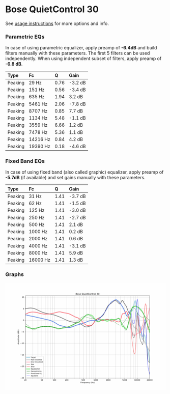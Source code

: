 # Bose QuietControl 30
See [usage instructions](https://github.com/jaakkopasanen/AutoEq#usage) for more options and info.

### Parametric EQs
In case of using parametric equalizer, apply preamp of **-6.4dB** and build filters manually
with these parameters. The first 5 filters can be used independently.
When using independent subset of filters, apply preamp of **-6.8 dB**.

| Type    | Fc       |    Q | Gain    |
|:--------|:---------|:-----|:--------|
| Peaking | 29 Hz    | 0.76 | -3.2 dB |
| Peaking | 151 Hz   | 0.56 | -3.4 dB |
| Peaking | 635 Hz   | 1.94 | 3.2 dB  |
| Peaking | 5461 Hz  | 2.06 | -7.8 dB |
| Peaking | 8707 Hz  | 0.85 | 7.7 dB  |
| Peaking | 1134 Hz  | 5.48 | -1.1 dB |
| Peaking | 3559 Hz  | 6.66 | 1.2 dB  |
| Peaking | 7478 Hz  | 5.36 | 1.1 dB  |
| Peaking | 14216 Hz | 0.84 | 4.2 dB  |
| Peaking | 19390 Hz | 0.18 | -4.6 dB |

### Fixed Band EQs
In case of using fixed band (also called graphic) equalizer, apply preamp of **-5.7dB**
(if available) and set gains manually with these parameters.

| Type    | Fc       |    Q | Gain    |
|:--------|:---------|:-----|:--------|
| Peaking | 31 Hz    | 1.41 | -3.7 dB |
| Peaking | 62 Hz    | 1.41 | -1.5 dB |
| Peaking | 125 Hz   | 1.41 | -3.0 dB |
| Peaking | 250 Hz   | 1.41 | -2.7 dB |
| Peaking | 500 Hz   | 1.41 | 2.1 dB  |
| Peaking | 1000 Hz  | 1.41 | 0.2 dB  |
| Peaking | 2000 Hz  | 1.41 | 0.6 dB  |
| Peaking | 4000 Hz  | 1.41 | -3.1 dB |
| Peaking | 8000 Hz  | 1.41 | 5.9 dB  |
| Peaking | 16000 Hz | 1.41 | 1.3 dB  |

### Graphs
![](./Bose%20QuietControl%2030.png)